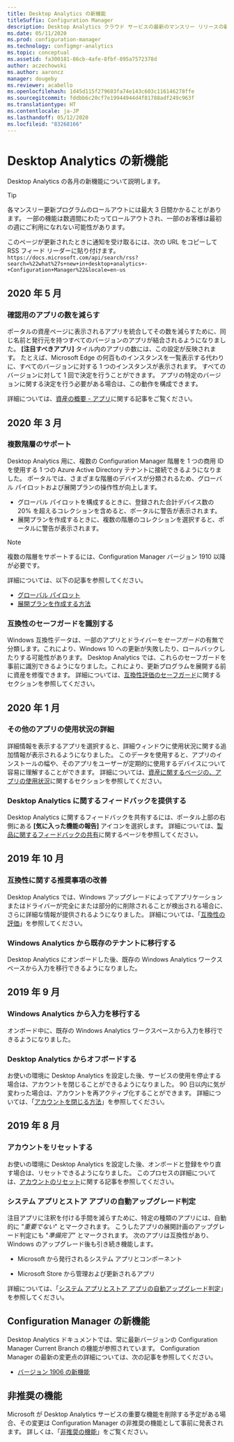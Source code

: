 ```yaml
---
title: Desktop Analytics の新機能
titleSuffix: Configuration Manager
description: Desktop Analytics クラウド サービスの最新のマンスリー リリースの新機能の概要です。
ms.date: 05/11/2020
ms.prod: configuration-manager
ms.technology: configmgr-analytics
ms.topic: conceptual
ms.assetid: fa300181-86cb-4afe-8fbf-895a7572378d
author: aczechowski
ms.author: aaroncz
manager: dougeby
ms.reviewer: acabello
ms.openlocfilehash: 1d45d115f279603fa74e143c603c116146278ffe
ms.sourcegitcommit: fddbb6c20cf7e19944944d4f81788adf249c963f
ms.translationtype: HT
ms.contentlocale: ja-JP
ms.lasthandoff: 05/12/2020
ms.locfileid: "83268166"
---
```

# <a name="whats-new-in-desktop-analytics"></a>Desktop Analytics の新機能

Desktop Analytics の各月の新機能について説明します。

> [!TIP]
> 各マンスリー更新プログラムのロールアウトには最大 3 日間かかることがあります。 一部の機能は数週間にわたってロールアウトされ、一部のお客様は最初の週にご利用になれない可能性があります。

このページが更新されたときに通知を受け取るには、次の URL をコピーして RSS フィード リーダーに貼り付けます。`https://docs.microsoft.com/api/search/rss?search=%22what%27s+new+in+desktop+analytics+-+Configuration+Manager%22&locale=en-us`
<!-- a locale is required for the RSS search string -->

## <a name="may-2020"></a>2020 年 5 月

### <a name="reduce-the-number-of-apps-for-review"></a>確認用のアプリの数を減らす

<!-- 5542186 -->

ポータルの資産ページに表示されるアプリを統合してその数を減らすために、同じ名前と発行元を持つすべてのバージョンのアプリが結合されるようになりました。 **[注目すべきアプリ]** タイル内のアプリの数には、この設定が反映されます。 たとえば、Microsoft Edge の何百ものインスタンスを一覧表示する代わりに、すべてのバージョンに対する 1 つのインスタンスが表示されます。 すべてのバージョンに対して 1 回で決定を行うことができます。 アプリの特定のバージョンに関する決定を行う必要がある場合は、この動作を構成できます。

詳細については、[資産の概要 - アプリ](about-assets.md#apps)に関する記事をご覧ください。

## <a name="march-2020"></a>2020 年 3 月

### <a name="support-for-multiple-hierarchies"></a>複数階層のサポート

<!-- 4814075, 6079184 -->

Desktop Analytics 用に、複数の Configuration Manager 階層を 1 つの商用 ID を使用する 1 つの Azure Active Directory テナントに接続できるようになりました。 ポータルでは、さまざまな階層のデバイスが分類されるため、グローバル パイロットおよび展開プランの操作性が向上します。

- グローバル パイロットを構成するときに、登録された合計デバイス数の 20% を超えるコレクションを含めると、ポータルに警告が表示されます。
- 展開プランを作成するときに、複数の階層のコレクションを選択すると、ポータルに警告が表示されます。

> [!NOTE]
> 複数の階層をサポートするには、Configuration Manager バージョン 1910 以降が必要です。

詳細については、以下の記事を参照してください。

- [グローバル パイロット](deploy-pilot.md#bkmk_GlobalPilot)
- [展開プランを作成する方法](create-deployment-plans.md)

### <a name="identify-compatibility-safeguards"></a>互換性のセーフガードを識別する

<!-- 5746559 -->

Windows 互換性データは、一部のアプリとドライバーを*セーフガード*の有無で分類します。これにより、Windows 10 への更新が失敗したり、ロールバックしたりする可能性があります。 Desktop Analytics では、これらのセーフガードを事前に識別できるようになりました。これにより、更新プログラムを展開する前に資産を修復できます。 詳細については、[互換性評価のセーフガード](compat-assessment.md#safeguards)に関するセクションを参照してください。

## <a name="january-2020"></a>2020 年 1 月

### <a name="additional-app-usage-detail"></a>その他のアプリの使用状況の詳細

<!-- 5533890 -->

詳細情報を表示するアプリを選択すると、詳細ウィンドウに使用状況に関する追加情報が表示されるようになりました。 このデータを使用すると、アプリのインストールの幅や、そのアプリをユーザーが定期的に使用するデバイスについて容易に理解することができます。 詳細については、[資産に関するページの、アプリの使用状況](about-assets.md#usage)に関するセクションを参照してください。

### <a name="provide-feedback-on-desktop-analytics"></a>Desktop Analytics に関するフィードバックを提供する

<!-- 5451636 -->

Desktop Analytics に関するフィードバックを共有するには、ポータル上部の右側にある **[気に入った機能の報告]** アイコンを選択します。 詳細については、[製品に関するフィードバックの共有](get-support.md#bkmk_feedback)に関するページを参照してください。

## <a name="october-2019"></a>2019 年 10 月

### <a name="improvements-to-compatibility-recommendations"></a>互換性に関する推奨事項の改善

<!-- 3594545 -->

Desktop Analytics では、Windows アップグレードによってアプリケーションまたはドライバーが完全にまたは部分的に削除されることが検出される場合に、さらに詳細な情報が提供されるようになりました。 詳細については、「[互換性の評価](compat-assessment.md#asset-is-removed-during-upgrade)」を参照してください。

### <a name="migrate-from-windows-analytics-to-existing-tenant"></a>Windows Analytics から既存のテナントに移行する

<!-- 5202803 -->

Desktop Analytics にオンボードした後、既存の Windows Analytics ワークスペースから入力を移行できるようになりました。

## <a name="september-2019"></a>2019 年 9 月

### <a name="migrate-inputs-from-windows-analytics"></a>Windows Analytics から入力を移行する

<!-- 4252663 -->

オンボード中に、既存の Windows Analytics ワークスペースから入力を移行できるようになりました。

### <a name="offboard-from-desktop-analytics"></a>Desktop Analytics からオフボードする

<!-- 4972396 -->

お使いの環境に Desktop Analytics を設定した後、サービスの使用を停止する場合は、アカウントを閉じることができるようになりました。 90 日以内に気が変わった場合は、アカウントを再アクティブ化することができます。 詳細については、「[アカウントを閉じる方法](account-close.md)」を参照してください。

## <a name="august-2019"></a>2019 年 8 月

### <a name="reset-your-account"></a>アカウントをリセットする

<!-- 3733897 -->

お使いの環境に Desktop Analytics を設定した後、オンボードと登録をやり直す場合は、リセットできるようになりました。 このプロセスの詳細については、[アカウントのリセット](account-reset.md)に関する記事を参照してください。

### <a name="automatic-upgrade-decision-of-system-and-store-apps"></a>システム アプリとストア アプリの自動アップグレード判定

<!-- 3587232 -->

注目アプリに注釈を付ける手間を減らすために、特定の種類のアプリには、自動的に "*重要でない*" とマークされます。 こうしたアプリの展開計画のアップグレード判定にも "*準備完了*" とマークされます。 次のアプリは互換性があり、Windows のアップグレード後も引き続き機能します。

- Microsoft から発行されるシステム アプリとコンポーネント

- Microsoft Store から管理および更新されるアプリ

詳細については、「[システム アプリとストア アプリの自動アップグレード判定](about-assets.md#bkmk_plan-autoapp)」を参照してください。

## <a name="whats-new-in-configuration-manager"></a>Configuration Manager の新機能

Desktop Analytics ドキュメントでは、常に最新バージョンの Configuration Manager Current Branch の機能が参照されています。 Configuration Manager の最新の変更点の詳細については、次の記事を参照してください。

<!-- - [What's new in version 1910](../core/plan-design/changes/whats-new-in-version-1910.md#bkmk_da) -->

- [バージョン 1906 の新機能](../core/plan-design/changes/whats-new-in-version-1906.md#bkmk_da)

## <a name="deprecated-features"></a>非推奨の機能

Microsoft が Desktop Analytics サービスの重要な機能を削除する予定がある場合、その変更は Configuration Manager の非推奨の機能として事前に発表されます。 詳しくは、「[非推奨の機能](../core/plan-design/changes/deprecated/removed-and-deprecated-cmfeatures.md#deprecated-features)」をご覧ください。
